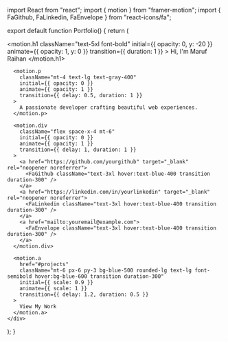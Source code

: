 import React from "react";
import { motion } from "framer-motion";
import { FaGithub, FaLinkedin, FaEnvelope } from "react-icons/fa";

export default function Portfolio() {
  return (
    <div className="min-h-screen bg-gray-900 text-white flex flex-col items-center justify-center p-6">
      <motion.h1
        className="text-5xl font-bold"
        initial={{ opacity: 0, y: -20 }}
        animate={{ opacity: 1, y: 0 }}
        transition={{ duration: 1 }}
      >
        Hi, I'm <span className="text-blue-400">Maruf Raihan</span>
      </motion.h1>
      
      <motion.p
        className="mt-4 text-lg text-gray-400"
        initial={{ opacity: 0 }}
        animate={{ opacity: 1 }}
        transition={{ delay: 0.5, duration: 1 }}
      >
        A passionate developer crafting beautiful web experiences.
      </motion.p>

      <motion.div
        className="flex space-x-4 mt-6"
        initial={{ opacity: 0 }}
        animate={{ opacity: 1 }}
        transition={{ delay: 1, duration: 1 }}
      >
        <a href="https://github.com/yourgithub" target="_blank" rel="noopener noreferrer">
          <FaGithub className="text-3xl hover:text-blue-400 transition duration-300" />
        </a>
        <a href="https://linkedin.com/in/yourlinkedin" target="_blank" rel="noopener noreferrer">
          <FaLinkedin className="text-3xl hover:text-blue-400 transition duration-300" />
        </a>
        <a href="mailto:youremail@example.com">
          <FaEnvelope className="text-3xl hover:text-blue-400 transition duration-300" />
        </a>
      </motion.div>

      <motion.a
        href="#projects"
        className="mt-6 px-6 py-3 bg-blue-500 rounded-lg text-lg font-semibold hover:bg-blue-600 transition duration-300"
        initial={{ scale: 0.9 }}
        animate={{ scale: 1 }}
        transition={{ delay: 1.2, duration: 0.5 }}
      >
        View My Work
      </motion.a>
    </div>
  );
}

